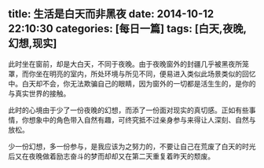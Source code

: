 title: 生活是白天而非黑夜
date: 2014-10-12 22:10:30
categories: [每日一篇]
tags: [白天,夜晚,幻想,现实]
---
此时坐在窗前，却是大白天，不同于夜晚。由于夜晚窗外的封疆几乎被黑夜所笼罩，而你坐在明亮的室内，所处环境与所见不同，便易进入类似此场景类似的回忆中。白天却不会，你无法欺骗自己的眼睛，因为窗外的一切都是活生生的，是你的与真实世界的接触。

此时的心境由于少了一份夜晚的幻想，而添了一份面对现实的真切感。正如有些事情，你想象中的角色带入自然有趣，可终究抵不过亲身参与来得让人深刻、自然与放松。
<!--more-->
少一份幻想，多一份参与，是我应该为之努力的，不要让自己在荒废了白天的时光后又在夜晚做着励志奋斗的梦而却却又在第二天重复着昨天的颓废。